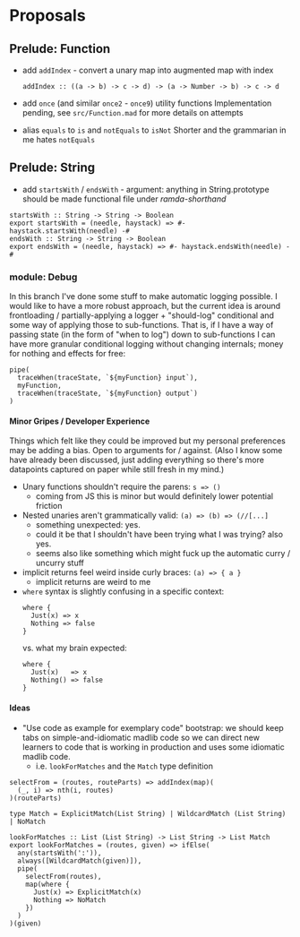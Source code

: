 # Proposals

## Prelude: Function

- add `addIndex` - convert a unary map into augmented map with index
  ```
  addIndex :: ((a -> b) -> c -> d) -> (a -> Number -> b) -> c -> d
  ```
- add `once` (and similar `once2` - `once9`) utility functions
  Implementation pending, see `src/Function.mad` for more details on attempts

- alias `equals` to `is` and `notEquals` to `isNot`
  Shorter and the grammarian in me hates `notEquals`

## Prelude: String

- add `startsWith` / `endsWith` - argument: anything in String.prototype should be made functional
  file under *ramda-shorthand*

```
startsWith :: String -> String -> Boolean
export startsWith = (needle, haystack) => #- haystack.startsWith(needle) -#
endsWith :: String -> String -> Boolean
export endsWith = (needle, haystack) => #- haystack.endsWith(needle) -#
```

### module: Debug

In this branch I've done some stuff to make automatic logging possible. I would like to have a more robust approach, but the current idea is around frontloading / partially-applying a logger + "should-log" conditional and some way of applying those to sub-functions. That is, if I have a way of passing state (in the form of "when to log") down to sub-functions I can have more granular conditional logging without changing internals; money for nothing and effects for free:

```
pipe(
  traceWhen(traceState, `${myFunction} input`),
  myFunction,
  traceWhen(traceState, `${myFunction} output`)
)
```

#### Minor Gripes / Developer Experience

Things which felt like they could be improved but my personal preferences may be adding a bias. Open to arguments for / against. (Also I know some have already been discussed, just adding everything so there's more datapoints captured on paper while still fresh in my mind.)

- Unary functions shouldn't require the parens: `s => ()`
  - coming from JS this is minor but would definitely lower potential friction
- Nested unaries aren't grammatically valid: `(a) => (b) => (//[...]`
  - something unexpected: yes.
  - could it be that I shouldn't have been trying what I was trying? also yes.
  - seems also like something which might fuck up the automatic curry / uncurry stuff
- implicit returns feel weird inside curly braces: `(a) => { a }`
  - implicit returns are weird to me
- `where` syntax is slightly confusing in a specific context:
  ```
  where {
    Just(x) => x
    Nothing => false
  }
  ```
  vs. what my brain expected:
  ```
  where {
    Just(x)   => x
    Nothing() => false
  }
  ```

#### Ideas

- "Use code as example for exemplary code" bootstrap: we should keep tabs on simple-and-idiomatic madlib code so we can direct new learners to code that is working in production and uses some idiomatic madlib code.
  - i.e. `lookForMatches` and the `Match` type definition

```
selectFrom = (routes, routeParts) => addIndex(map)(
  (_, i) => nth(i, routes)
)(routeParts)

type Match = ExplicitMatch(List String) | WildcardMatch (List String) | NoMatch

lookForMatches :: List (List String) -> List String -> List Match
export lookForMatches = (routes, given) => ifElse(
  any(startsWith(':')),
  always([WildcardMatch(given)]),
  pipe(
    selectFrom(routes),
    map(where {
      Just(x) => ExplicitMatch(x)
      Nothing => NoMatch
    })
  )
)(given)
```
